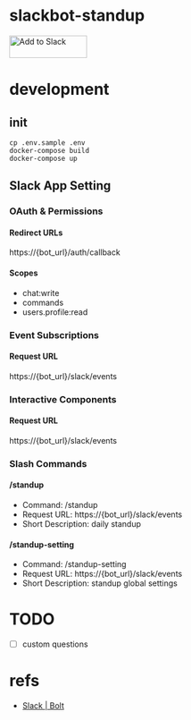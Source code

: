 # slackbot-standup

<a href="https://slack.com/oauth/v2/authorize?client_id=10676060560.867151635030&scope=chat:write,commands,users.profile:read,users:read"><img alt="Add to Slack" height="40" width="139" src="https://platform.slack-edge.com/img/add_to_slack.png" srcset="https://platform.slack-edge.com/img/add_to_slack.png 1x, https://platform.slack-edge.com/img/add_to_slack@2x.png 2x"></a>

# development
## init

```
cp .env.sample .env
docker-compose build
docker-compose up
```

## Slack App Setting
### OAuth & Permissions
#### Redirect URLs

https://{bot_url}/auth/callback

#### Scopes
- chat:write
- commands
- users.profile:read

### Event Subscriptions
#### Request URL

https://{bot_url}/slack/events

### Interactive Components
#### Request URL

https://{bot_url}/slack/events

### Slash Commands
#### /standup
- Command: /standup
- Request URL: https://{bot_url}/slack/events
- Short Description: daily standup

#### /standup-setting
- Command: /standup-setting
- Request URL: https://{bot_url}/slack/events
- Short Description: standup global settings

# TODO
- [ ] custom questions

# refs
- [Slack | Bolt](https://slack.dev/bolt/tutorial/getting-started)
